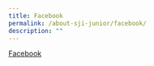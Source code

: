 ```yaml
---
title: Facebook
permalink: /about-sji-junior/facebook/
description: ""
---
```

[Facebook](https://www.facebook.com/sjijunior/)